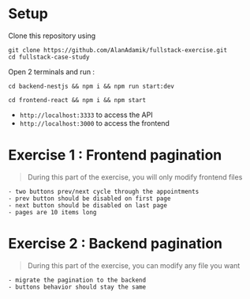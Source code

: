 # Setup

Clone this repository using
```
git clone https://github.com/AlanAdamik/fullstack-exercise.git
cd fullstack-case-study
```

Open 2 terminals and run :
```
cd backend-nestjs && npm i && npm run start:dev
```

```
cd frontend-react && npm i && npm start
```

- `http://localhost:3333` to access the API
- `http://localhost:3000` to access the frontend 


# Exercise 1 : Frontend pagination

> During this part of the exercise, you will only modify frontend files

    - two buttons prev/next cycle through the appointments
    - prev button should be disabled on first page
    - next button should be disabled on last page
    - pages are 10 items long
    
# Exercise 2 :  Backend pagination

> During this part of the exercise, you can modify any file you want

    - migrate the pagination to the backend
    - buttons behavior should stay the same
